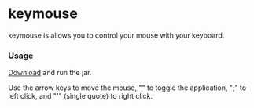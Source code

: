 # keymouse

keymouse is allows you to control your mouse with your keyboard.

### Usage
[Download](https://github.com/marvelm/keymouse/releases/download/0.1.0-FINAL/keymouse-0.1.0-FINAL-standalone.jar) and run the jar.

Use the arrow keys to move the mouse, "\" to toggle the application, ";" to left click, and "'" (single quote) to right click.
